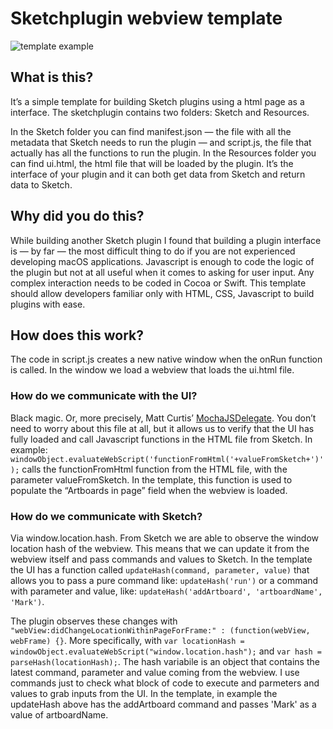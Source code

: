 # Sketchplugin webview template

![template example](http://i.imgur.com/4aUeUKq.gif)

## What is this?
It’s a simple template for building Sketch plugins using a html page as a interface. The sketchplugin contains two folders: Sketch and Resources.

In the Sketch folder you can find manifest.json — the file with all the metadata that Sketch needs to run the plugin — and script.js, the file that actually has all the functions to run the plugin.
In the Resources folder you can find ui.html, the html file that will be loaded by the plugin. It’s the interface of your plugin and it can both get data from Sketch and return data to Sketch.

## Why did you do this?
While building another Sketch plugin I found that building a plugin interface is — by far — the most difficult thing to do if you are not experienced developing macOS applications. Javascript is enough to code the logic of the plugin but not at all useful when it comes to asking for user input. Any complex interaction needs to be coded in Cocoa or Swift. This template should allow developers familiar only with HTML, CSS, Javascript to build plugins with ease.

## How does this work?
The code in script.js creates a new native window when the onRun function is called. In the window we load a webview that loads the ui.html file.

### How do we communicate with the UI?
Black magic. Or, more precisely, Matt Curtis’ [MochaJSDelegate](https://github.com/matt-curtis/MochaJSDelegate). You don’t need to worry about this file at all, but it allows us to verify that the UI has fully loaded and call Javascript functions in the HTML file from Sketch. In example: `windowObject.evaluateWebScript('functionFromHtml('+valueFromSketch+')');` calls the functionFromHtml function from the HTML file, with the parameter valueFromSketch.
In the template, this function is used to populate the “Artboards in page” field when the webview is loaded.

### How do we communicate with Sketch?
Via window.location.hash. From Sketch we are able to observe the window location hash of the webview. This means that we can update it from the webview itself and pass commands and values to Sketch. In the template the UI has a function called `updateHash(command, parameter, value)` that allows you to pass a pure command like: `updateHash('run')` or a command with parameter and value, like: `updateHash('addArtboard', 'artboardName', 'Mark')`.

The plugin observes these changes with `"webView:didChangeLocationWithinPageForFrame:" : (function(webView, webFrame) {}`. More specifically, with `var locationHash = windowObject.evaluateWebScript("window.location.hash");` and `var hash = parseHash(locationHash);`. The hash variabile is an object that contains the latest command, parameter and value coming from the webview. I use commands just to check what block of code to execute and parmeters and values to grab inputs from the UI. In the template, in example the updateHash above has the addArtboard command and passes 'Mark' as a value of artboardName. 
